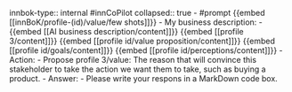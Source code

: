 innbok-type:: internal
#innCoPilot
collapsed:: true
	- #prompt {{embed [[innBoK/profile-(id)/value/few shots]]}}
		- My business description:
		- {{embed [[AI business description/content]]}} {{embed [[profile 3/content]]}} {{embed [[profile id/value proposition/content]]}} {{embed [[profile id/goals/content]]}} {{embed [[profile id/perceptions/content]]}}
		- Action:
		- Propose profile 3/value: The reason that will convince this stakeholder to take the action we want them to take, such as buying a product.
		- Answer:
		- Please write your respons in a MarkDown code box.



